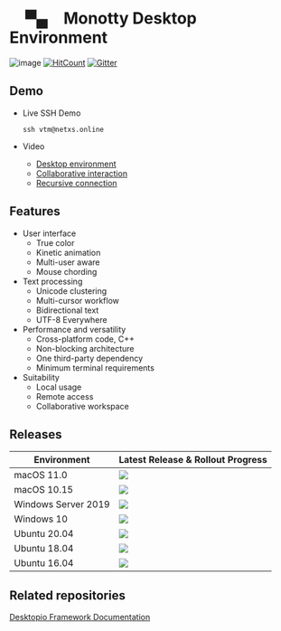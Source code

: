 #  ▀▄ Monotty Desktop Environment

![image](https://dice.netxs.online/cloud/vtm/mde_banner_v1.06.png)
[![HitCount](https://views.whatilearened.today/views/github/netxs-group/VTM.svg)](https://github.com/netxs-group/VTM)
[![Gitter](https://badges.gitter.im/netxs-group/VTM.svg)](https://gitter.im/netxs-group/VTM?utm_source=badge&utm_medium=badge&utm_campaign=pr-badge)

## Demo

- Live SSH Demo  
    
     `ssh vtm@netxs.online`  
      
- Video
  - [Desktop environment](https://youtu.be/fLumnSctakY)
  - [Collaborative interaction](https://youtu.be/0zU4e5Vam8c)
  - [Recursive connection](https://youtu.be/Fm5X75sO62c)

## Features

- User interface
  - True color
  - Kinetic animation
  - Multi-user aware
  - Mouse chording  
- Text processing
  - Unicode clustering
  - Multi-cursor workflow
  - Bidirectional text
  - UTF-8 Everywhere
- Performance and versatility
  - Cross-platform code, C++
  - Non-blocking architecture
  - One third-party dependency
  - Minimum terminal requirements
- Suitability
  - Local usage
  - Remote access
  - Сollaborative workspace

## Releases

| Environment         | Latest Release & Rollout Progress |
| --------------------|-----------------------------------|
| macOS 11.0          | [![](https://dice.netxs.online/cloud/vtm/status/macos-11.0)](https://github.com/netxs-group/VTM/releases) |
| macOS 10.15         | [![](https://dice.netxs.online/cloud/vtm/status/macos-10.15)](https://github.com/netxs-group/VTM/releases) |
| Windows Server 2019 | [![](https://dice.netxs.online/cloud/vtm/status/windows-2019)](https://github.com/netxs-group/VTM/releases) |
| Windows 10          | [![](https://dice.netxs.online/cloud/vtm/status/windows-10)](https://github.com/netxs-group/VTM/releases) |
| Ubuntu 20.04        | [![](https://dice.netxs.online/cloud/vtm/status/ubuntu-20)](https://github.com/netxs-group/VTM/releases) |
| Ubuntu 18.04        | [![](https://dice.netxs.online/cloud/vtm/status/ubuntu-18)](https://github.com/netxs-group/VTM/releases) |
| Ubuntu 16.04        | [![](https://dice.netxs.online/cloud/vtm/status/ubuntu-16)](https://github.com/netxs-group/VTM/releases) |

## Related repositories

[Desktopio Framework Documentation](https://github.com/netxs-group/Desktopio-Docs)
